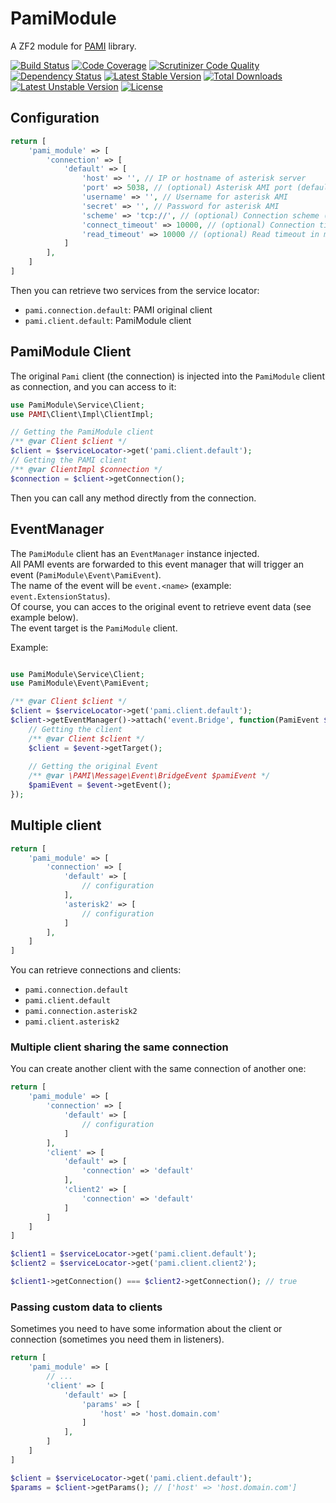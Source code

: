 # PamiModule

A ZF2 module for [PAMI](https://github.com/marcelog/PAMI) library.

[![Build Status](https://travis-ci.org/thomasvargiu/pami-module.svg?branch=master)](https://travis-ci.org/thomasvargiu/pami-module)
[![Code Coverage](https://scrutinizer-ci.com/g/thomasvargiu/pami-module/badges/coverage.png?b=master)](https://scrutinizer-ci.com/g/thomasvargiu/pami-module/?branch=master)
[![Scrutinizer Code Quality](https://scrutinizer-ci.com/g/thomasvargiu/pami-module/badges/quality-score.png?b=master)](https://scrutinizer-ci.com/g/thomasvargiu/pami-module/?branch=master)
[![Dependency Status](https://www.versioneye.com/user/projects/556a836563653200265f1600/badge.svg?style=flat)](https://www.versioneye.com/user/projects/556a836563653200265f1600)
[![Latest Stable Version](https://poser.pugx.org/thomasvargiu/pami-module/v/stable)](https://packagist.org/packages/thomasvargiu/pami-module)
[![Total Downloads](https://poser.pugx.org/thomasvargiu/pami-module/downloads)](https://packagist.org/packages/thomasvargiu/pami-module)
[![Latest Unstable Version](https://poser.pugx.org/thomasvargiu/pami-module/v/unstable)](https://packagist.org/packages/thomasvargiu/pami-module)
[![License](https://poser.pugx.org/thomasvargiu/pami-module/license)](https://packagist.org/packages/thomasvargiu/pami-module)

## Configuration

```php
return [
    'pami_module' => [
        'connection' => [
            'default' => [
                'host' => '', // IP or hostname of asterisk server
                'port' => 5038, // (optional) Asterisk AMI port (default: 5038)
                'username' => '', // Username for asterisk AMI
                'secret' => '', // Password for asterisk AMI
                'scheme' => 'tcp://', // (optional) Connection scheme (default: tcp://)
                'connect_timeout' => 10000, // (optional) Connection timeout in ms (default: 10000)
                'read_timeout' => 10000 // (optional) Read timeout in ms (default: 10000)
            ]
        ],
    ]
]
```

Then you can retrieve two services from the service locator:
- ```pami.connection.default```: PAMI original client
- ```pami.client.default```: PamiModule client


## PamiModule Client

The original ```Pami``` client (the connection) is injected into the ```PamiModule``` client as connection, and you can access to it:

```php
use PamiModule\Service\Client;
use PAMI\Client\Impl\ClientImpl;

// Getting the PamiModule client
/** @var Client $client */
$client = $serviceLocator->get('pami.client.default');
// Getting the PAMI client
/** @var ClientImpl $connection */
$connection = $client->getConnection();
```

Then you can call any method directly from the connection.


## EventManager

The ```PamiModule``` client has an ```EventManager``` instance injected.  
All PAMI events are forwarded to this event manager that will trigger an event (```PamiModule\Event\PamiEvent```).  
The name of the event will be ```event.<name>``` (example: ```event.ExtensionStatus```).  
Of course, you can acces to the original event to retrieve event data (see example below).  
The event target is the ```PamiModule``` client.  

Example:
```php

use PamiModule\Service\Client;
use PamiModule\Event\PamiEvent;

/** @var Client $client */
$client = $serviceLocator->get('pami.client.default');
$client->getEventManager()->attach('event.Bridge', function(PamiEvent $event) {
    // Getting the client
    /** @var Client $client */
    $client = $event->getTarget();
    
    // Getting the original Event
    /** @var \PAMI\Message\Event\BridgeEvent $pamiEvent */
    $pamiEvent = $event->getEvent();
});
```


## Multiple client

```php
return [
    'pami_module' => [
        'connection' => [
            'default' => [
                // configuration
            ],
            'asterisk2' => [
                // configuration
            ]
        ],
    ]
]
```

You can retrieve connections and clients:
- ```pami.connection.default```
- ```pami.client.default```
- ```pami.connection.asterisk2```
- ```pami.client.asterisk2```


### Multiple client sharing the same connection

You can create another client with the same connection of another one:

```php
return [
    'pami_module' => [
        'connection' => [
            'default' => [
                // configuration
            ]
        ],
        'client' => [
            'default' => [
                'connection' => 'default'
            ],
            'client2' => [
                'connection' => 'default'
            ]
        ]
    ]
]
```

```php
$client1 = $serviceLocator->get('pami.client.default');
$client2 = $serviceLocator->get('pami.client.client2');

$client1->getConnection() === $client2->getConnection(); // true
```

### Passing custom data to clients

Sometimes you need to have some information about the client or connection (sometimes you need them in listeners).

```php
return [
    'pami_module' => [
        // ...
        'client' => [
            'default' => [
                'params' => [
                    'host' => 'host.domain.com'
                ]
            ],
        ]
    ]
]
```

```php
$client = $serviceLocator->get('pami.client.default');
$params = $client->getParams(); // ['host' => 'host.domain.com'] 
```
